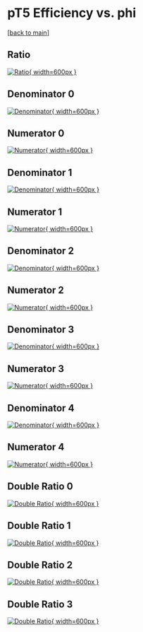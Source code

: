# pT5 Efficiency vs. phi

[[back to main](./)]



## Ratio

[![Ratio](../mtv/var/pT5_xtr_321_0_eff_phi.png){ width=600px }](../mtv/var/pT5_xtr_321_0_eff_phi.pdf)

## Denominator 0

[![Denominator](../mtv/den/pT5_xtr_321_0_eff_phi_den0.png){ width=600px }](../mtv/den/pT5_xtr_321_0_eff_phi_den0.pdf)

## Numerator 0

[![Numerator](../mtv/num/pT5_xtr_321_0_eff_phi_num0.png){ width=600px }](../mtv/num/pT5_xtr_321_0_eff_phi_num0.pdf)

## Denominator 1

[![Denominator](../mtv/den/pT5_xtr_321_0_eff_phi_den1.png){ width=600px }](../mtv/den/pT5_xtr_321_0_eff_phi_den1.pdf)

## Numerator 1

[![Numerator](../mtv/num/pT5_xtr_321_0_eff_phi_num1.png){ width=600px }](../mtv/num/pT5_xtr_321_0_eff_phi_num1.pdf)

## Denominator 2

[![Denominator](../mtv/den/pT5_xtr_321_0_eff_phi_den2.png){ width=600px }](../mtv/den/pT5_xtr_321_0_eff_phi_den2.pdf)

## Numerator 2

[![Numerator](../mtv/num/pT5_xtr_321_0_eff_phi_num2.png){ width=600px }](../mtv/num/pT5_xtr_321_0_eff_phi_num2.pdf)

## Denominator 3

[![Denominator](../mtv/den/pT5_xtr_321_0_eff_phi_den3.png){ width=600px }](../mtv/den/pT5_xtr_321_0_eff_phi_den3.pdf)

## Numerator 3

[![Numerator](../mtv/num/pT5_xtr_321_0_eff_phi_num3.png){ width=600px }](../mtv/num/pT5_xtr_321_0_eff_phi_num3.pdf)

## Denominator 4

[![Denominator](../mtv/den/pT5_xtr_321_0_eff_phi_den4.png){ width=600px }](../mtv/den/pT5_xtr_321_0_eff_phi_den4.pdf)

## Numerator 4

[![Numerator](../mtv/num/pT5_xtr_321_0_eff_phi_num4.png){ width=600px }](../mtv/num/pT5_xtr_321_0_eff_phi_num4.pdf)

## Double Ratio 0

[![Double Ratio](../mtv/ratio/pT5_xtr_321_0_eff_phi_ratio0.png){ width=600px }](../mtv/ratio/pT5_xtr_321_0_eff_phi_ratio0.pdf)

## Double Ratio 1

[![Double Ratio](../mtv/ratio/pT5_xtr_321_0_eff_phi_ratio1.png){ width=600px }](../mtv/ratio/pT5_xtr_321_0_eff_phi_ratio1.pdf)

## Double Ratio 2

[![Double Ratio](../mtv/ratio/pT5_xtr_321_0_eff_phi_ratio2.png){ width=600px }](../mtv/ratio/pT5_xtr_321_0_eff_phi_ratio2.pdf)

## Double Ratio 3

[![Double Ratio](../mtv/ratio/pT5_xtr_321_0_eff_phi_ratio3.png){ width=600px }](../mtv/ratio/pT5_xtr_321_0_eff_phi_ratio3.pdf)

